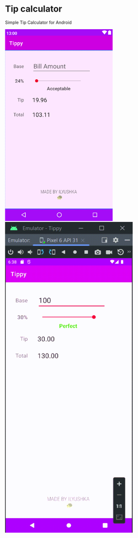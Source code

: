# Tip calculator

Simple Tip Calculator for Android

![screenshot](example.png)
![demonstration](example.gif)
